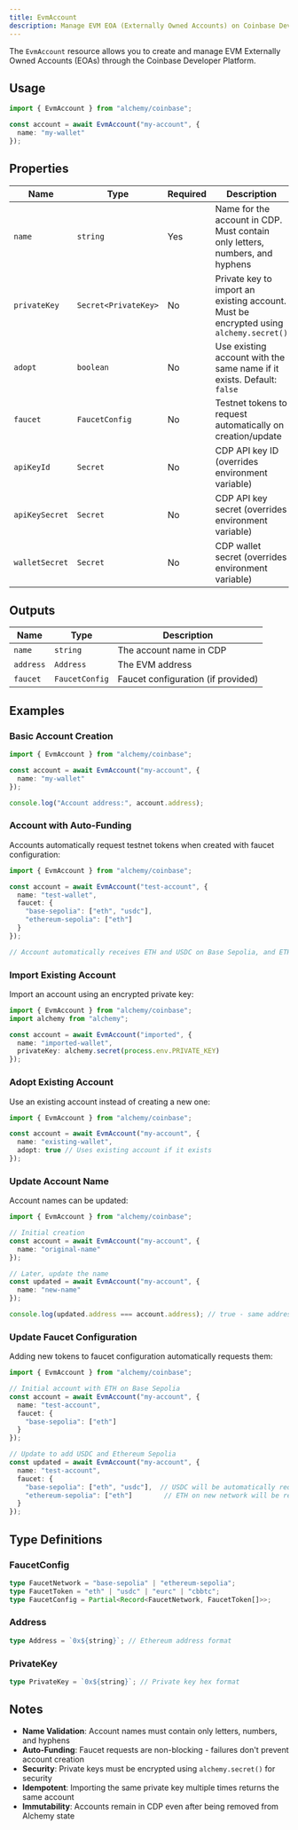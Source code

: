 ```yaml
---
title: EvmAccount
description: Manage EVM EOA (Externally Owned Accounts) on Coinbase Developer Platform
---
```


The `EvmAccount` resource allows you to create and manage EVM Externally Owned Accounts (EOAs) through the Coinbase Developer Platform.

## Usage

```typescript
import { EvmAccount } from "alchemy/coinbase";

const account = await EvmAccount("my-account", {
  name: "my-wallet"
});
```

## Properties

| Name | Type | Required | Description |
|------|------|----------|--------------|
| `name` | `string` | Yes | Name for the account in CDP. Must contain only letters, numbers, and hyphens |
| `privateKey` | `Secret<PrivateKey>` | No | Private key to import an existing account. Must be encrypted using `alchemy.secret()` |
| `adopt` | `boolean` | No | Use existing account with the same name if it exists. Default: `false` |
| `faucet` | `FaucetConfig` | No | Testnet tokens to request automatically on creation/update |
| `apiKeyId` | `Secret` | No | CDP API key ID (overrides environment variable) |
| `apiKeySecret` | `Secret` | No | CDP API key secret (overrides environment variable) |
| `walletSecret` | `Secret` | No | CDP wallet secret (overrides environment variable) |

## Outputs

| Name | Type | Description |
|------|------|-------------|
| `name` | `string` | The account name in CDP |
| `address` | `Address` | The EVM address |
| `faucet` | `FaucetConfig` | Faucet configuration (if provided) |

## Examples

### Basic Account Creation

```typescript
import { EvmAccount } from "alchemy/coinbase";

const account = await EvmAccount("my-account", {
  name: "my-wallet"
});

console.log("Account address:", account.address);
```

### Account with Auto-Funding

Accounts automatically request testnet tokens when created with faucet configuration:

```typescript
import { EvmAccount } from "alchemy/coinbase";

const account = await EvmAccount("test-account", {
  name: "test-wallet",
  faucet: {
    "base-sepolia": ["eth", "usdc"],
    "ethereum-sepolia": ["eth"]
  }
});

// Account automatically receives ETH and USDC on Base Sepolia, and ETH on Ethereum Sepolia
```

### Import Existing Account

Import an account using an encrypted private key:

```typescript
import { EvmAccount } from "alchemy/coinbase";
import alchemy from "alchemy";

const account = await EvmAccount("imported", {
  name: "imported-wallet",
  privateKey: alchemy.secret(process.env.PRIVATE_KEY)
});
```

### Adopt Existing Account

Use an existing account instead of creating a new one:

```typescript
import { EvmAccount } from "alchemy/coinbase";

const account = await EvmAccount("my-account", {
  name: "existing-wallet",
  adopt: true // Uses existing account if it exists
});
```

### Update Account Name

Account names can be updated:

```typescript
import { EvmAccount } from "alchemy/coinbase";

// Initial creation
const account = await EvmAccount("my-account", {
  name: "original-name"
});

// Later, update the name
const updated = await EvmAccount("my-account", {
  name: "new-name"
});

console.log(updated.address === account.address); // true - same address
```

### Update Faucet Configuration

Adding new tokens to faucet configuration automatically requests them:

```typescript
import { EvmAccount } from "alchemy/coinbase";

// Initial account with ETH on Base Sepolia
const account = await EvmAccount("my-account", {
  name: "test-account",
  faucet: {
    "base-sepolia": ["eth"]
  }
});

// Update to add USDC and Ethereum Sepolia
const updated = await EvmAccount("my-account", {
  name: "test-account",
  faucet: {
    "base-sepolia": ["eth", "usdc"],  // USDC will be automatically requested
    "ethereum-sepolia": ["eth"]        // ETH on new network will be requested
  }
});
```

## Type Definitions

### FaucetConfig

```typescript
type FaucetNetwork = "base-sepolia" | "ethereum-sepolia";
type FaucetToken = "eth" | "usdc" | "eurc" | "cbbtc";
type FaucetConfig = Partial<Record<FaucetNetwork, FaucetToken[]>>;
```

### Address

```typescript
type Address = `0x${string}`; // Ethereum address format
```

### PrivateKey

```typescript
type PrivateKey = `0x${string}`; // Private key hex format
```

## Notes

- **Name Validation**: Account names must contain only letters, numbers, and hyphens
- **Auto-Funding**: Faucet requests are non-blocking - failures don't prevent account creation
- **Security**: Private keys must be encrypted using `alchemy.secret()` for security
- **Idempotent**: Importing the same private key multiple times returns the same account
- **Immutability**: Accounts remain in CDP even after being removed from Alchemy state